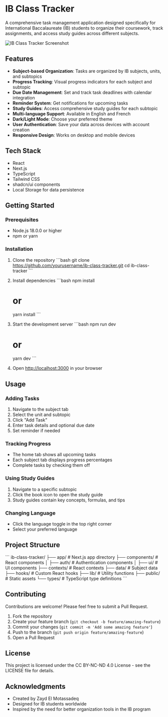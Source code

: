 # IB Class Tracker

A comprehensive task management application designed specifically for International Baccalaureate (IB) students to organize their coursework, track assignments, and access study guides across different subjects.

![IB Class Tracker Screenshot](https://placeholder.svg?height=400&width=800)

## Features

- **Subject-based Organization**: Tasks are organized by IB subjects, units, and subtopics
- **Progress Tracking**: Visual progress indicators for each subject and subtopic
- **Due Date Management**: Set and track task deadlines with calendar integration
- **Reminder System**: Get notifications for upcoming tasks
- **Study Guides**: Access comprehensive study guides for each subtopic
- **Multi-language Support**: Available in English and French
- **Dark/Light Mode**: Choose your preferred theme
- **User Authentication**: Save your data across devices with account creation
- **Responsive Design**: Works on desktop and mobile devices

## Tech Stack

- React
- Next.js
- TypeScript
- Tailwind CSS
- shadcn/ui components
- Local Storage for data persistence

## Getting Started

### Prerequisites

- Node.js 18.0.0 or higher
- npm or yarn

### Installation

1. Clone the repository
   \`\`\`bash
   git clone https://github.com/yourusername/ib-class-tracker.git
   cd ib-class-tracker
   \`\`\`

2. Install dependencies
   \`\`\`bash
   npm install
   # or
   yarn install
   \`\`\`

3. Start the development server
   \`\`\`bash
   npm run dev
   # or
   yarn dev
   \`\`\`

4. Open [http://localhost:3000](http://localhost:3000) in your browser

## Usage

### Adding Tasks

1. Navigate to the subject tab
2. Select the unit and subtopic
3. Click "Add Task"
4. Enter task details and optional due date
5. Set reminder if needed

### Tracking Progress

- The home tab shows all upcoming tasks
- Each subject tab displays progress percentages
- Complete tasks by checking them off

### Using Study Guides

1. Navigate to a specific subtopic
2. Click the book icon to open the study guide
3. Study guides contain key concepts, formulas, and tips

### Changing Language

- Click the language toggle in the top right corner
- Select your preferred language

## Project Structure

\`\`\`
ib-class-tracker/
├── app/                  # Next.js app directory
├── components/           # React components
│   ├── auth/             # Authentication components
│   ├── ui/               # UI components
├── contexts/             # React contexts
├── data/                 # Subject data
├── hooks/                # Custom React hooks
├── lib/                  # Utility functions
├── public/               # Static assets
└── types/                # TypeScript type definitions
\`\`\`

## Contributing

Contributions are welcome! Please feel free to submit a Pull Request.

1. Fork the repository
2. Create your feature branch (`git checkout -b feature/amazing-feature`)
3. Commit your changes (`git commit -m 'Add some amazing feature'`)
4. Push to the branch (`git push origin feature/amazing-feature`)
5. Open a Pull Request

## License

This project is licensed under the CC BY-NC-ND 4.0 License - see the LICENSE file for details.

## Acknowledgments

- Created by Zayd El Motassadeq
- Designed for IB students worldwide
- Inspired by the need for better organization tools in the IB program
